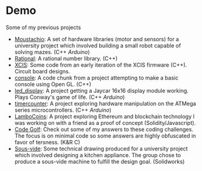 # Demo
Some of my previous projects

- [Moustachio](Moustachio/README.md): A set of hardware libraries (motor and sensors) for a university project which involved building a small robot capable of solving mazes. (C++ *Arduino*)
- [Rational](Rational/README.md): A rational number library. (C++)
- [XCIS](XCIS/README.md): Some code from an early iteration of the XCIS firmware (C++). Circuit board designs.
- [console](console/README.md): A code chunk from a project attempting to make a basic console using Open GL. (C++)
- [led_display](led_display/README.md): A project getting a Jaycar 16x16 display module working. Plays Conway's game of life. (C++ *Arduino*)
- [timercounter](timercounter/README.md): A project exploring hardware manipulation on the ATMega series microcontrollers. (C++ *Arduino*)
- [LamboCoins](https://github.com/AhemOne/LamboCoins): A project exploring Ethereum and blockchain technology I was working on with a friend as a proof of concept (Solidity/Javascript).
- [Code Golf](https://codegolf.stackexchange.com/users/64644/ahemone?tab=answers): Check out some of my answers to these coding challenges. The focus is on minimal code so some answers are highly obfuscated in favor of tersness. (K&R C)
- [Sous-vide](sousvide/README.md): Some technical drawing produced for a university project which involved designing a kitchen appliance. The group chose to produce a sous-vide machine to fulfill the design goal. (Solidworks)



